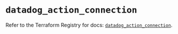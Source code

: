 # `datadog_action_connection`

Refer to the Terraform Registry for docs: [`datadog_action_connection`](https://registry.terraform.io/providers/datadog/datadog/3.73.0/docs/resources/action_connection).
